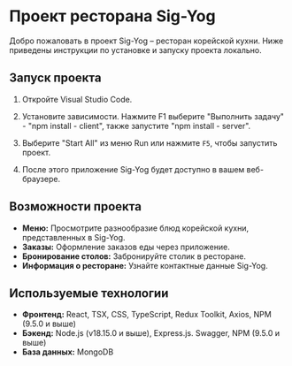 # Проект ресторана Sig-Yog

Добро пожаловать в проект Sig-Yog – ресторан корейской кухни. Ниже приведены инструкции по установке и запуску проекта локально.

## Запуск проекта

1. Откройте Visual Studio Code.

2. Установите зависимости. Нажмите F1 выберите "Выполнить задачу" - "npm install - client", также запустите  "npm install - server".

3. Выберите "Start All" из меню Run или нажмите `F5`, чтобы запустить проект.

4. После этого приложение Sig-Yog будет доступно в вашем веб-браузере.

## Возможности проекта

- **Меню:** Просмотрите разнообразие блюд корейской кухни, представленных в Sig-Yog.
- **Заказы:** Оформление заказов еды через приложение.
- **Бронирование столов:** Забронируйте столик в ресторане.
- **Информация о ресторане:** Узнайте контактные данные Sig-Yog.

## Используемые технологии

- **Фронтенд:** React, TSX, CSS, TypeScript, Redux Toolkit, Axios, NPM (9.5.0 и выше)
- **Бэкенд:** Node.js (v18.15.0 и выше), Express.js. Swagger, NPM (9.5.0 и выше)
- **База данных:** MongoDB
